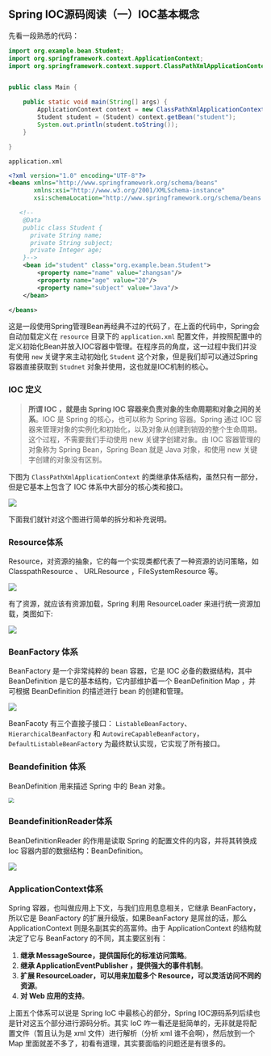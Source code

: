 ## Spring IOC源码阅读（一）IOC基本概念

先看一段熟悉的代码：

```java
import org.example.bean.Student;
import org.springframework.context.ApplicationContext;
import org.springframework.context.support.ClassPathXmlApplicationContext;


public class Main {

    public static void main(String[] args) {
        ApplicationContext context = new ClassPathXmlApplicationContext("application.xml");
        Student student = (Student) context.getBean("student");
        System.out.println(student.toString());
    }

}
```

`application.xml`

```xml
<?xml version="1.0" encoding="UTF-8"?>
<beans xmlns="http://www.springframework.org/schema/beans"
       xmlns:xsi="http://www.w3.org/2001/XMLSchema-instance"
       xsi:schemaLocation="http://www.springframework.org/schema/beans http://www.springframework.org/schema/beans/spring-beans.xsd">

   <!--
    @Data
    public class Student {
      private String name;
      private String subject;
      private Integer age;
    }-->
    <bean id="student" class="org.example.bean.Student">
        <property name="name" value="zhangsan"/>
        <property name="age" value="20"/>
        <property name="subject" value="Java"/>
    </bean>

</beans>
```



这是一段使用Spring管理Bean再经典不过的代码了，在上面的代码中，Spring会自动加载定义在 `resource` 目录下的 `application.xml` 配置文件，并按照配置中的定义初始化Bean并放入IOC容器中管理。在程序员的角度，这一过程中我们并没有使用 `new` 关键字来主动初始化 `Student` 这个对象，但是我们却可以通过Spring容器直接获取到 `Studnet` 对象并使用，这也就是IOC机制的核心。 



### **IOC 定义**

>  **所谓 IOC ，就是由 Spring IOC 容器来负责对象的生命周期和对象之间的关系**。IOC 是 Spring 的核心，也可以称为 Spring 容器。Spring 通过 IOC 容器来管理对象的实例化和初始化，以及对象从创建到销毁的整个生命周期。这个过程，不需要我们手动使用 new 关键字创建对象。由 IOC 容器管理的对象称为 Spring Bean，Spring Bean 就是 Java 对象，和使用 new 关键字创建的对象没有区别。



下图为 `ClassPathXmlApplicationContext` 的类继承体系结构，虽然只有一部分，但是它基本上包含了 IOC 体系中大部分的核心类和接口。

![](http://image.easyblog.top/202105092052551332.png)

下面我们就针对这个图进行简单的拆分和补充说明。

### **Resource体系**

Resource，对资源的抽象，它的每一个实现类都代表了一种资源的访问策略，如ClasspathResource 、 URLResource ，FileSystemResource 等。

![](http://image.easyblog.top/202105092051253023.png)

有了资源，就应该有资源加载，Spring 利用 ResourceLoader 来进行统一资源加载，类图如下:

![](http://image.easyblog.top/202105092051256374.png)

### **BeanFactory 体系**

BeanFactory 是一个非常纯粹的 bean 容器，它是 IOC 必备的数据结构，其中 BeanDefinition 是它的基本结构，它内部维护着一个 BeanDefinition Map ，并可根据 BeanDefinition 的描述进行 bean 的创建和管理。

![](http://image.easyblog.top/202105092051277805.png)

BeanFacoty 有三个直接子接口： `ListableBeanFactory`、`HierarchicalBeanFactory` 和 `AutowireCapableBeanFactory`，`DefaultListableBeanFactory` 为最终默认实现，它实现了所有接口。

### **Beandefinition 体系**

BeanDefinition 用来描述 Spring 中的 Bean 对象。

<img src="http://image.easyblog.top/202105092051280866.png" style="zoom:67%;" />

### **BeandefinitionReader体系**

BeanDefinitionReader 的作用是读取 Spring 的配置文件的内容，并将其转换成 Ioc 容器内部的数据结构：BeanDefinition。

![](http://image.easyblog.top/202105092051283977.png)

### **ApplicationContext体系**

 Spring 容器，也叫做应用上下文，与我们应用息息相关，它继承 BeanFactory，所以它是 BeanFactory 的扩展升级版，如果BeanFactory 是屌丝的话，那么 ApplicationContext 则是名副其实的高富帅。由于 ApplicationContext 的结构就决定了它与 BeanFactory 的不同，其主要区别有：

1. **继承 MessageSource，提供国际化的标准访问策略**。
2. **继承 ApplicationEventPublisher ，提供强大的事件机制**。
3. **扩展 ResourceLoader，可以用来加载多个 Resource，可以灵活访问不同的资源**。
4. **对 Web 应用的支持**。

上面五个体系可以说是 Spring IoC 中最核心的部分，Spring IOC源码系列后续也是针对这五个部分进行源码分析。其实 IoC 咋一看还是挺简单的，无非就是将配置文件（暂且认为是 xml 文件）进行解析（分析 xml 谁不会啊），然后放到一个 Map 里面就差不多了，初看有道理，其实要面临的问题还是有很多的。

